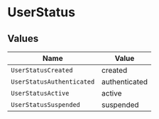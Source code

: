 # UserStatus


## Values

| Name                      | Value                     |
| ------------------------- | ------------------------- |
| `UserStatusCreated`       | created                   |
| `UserStatusAuthenticated` | authenticated             |
| `UserStatusActive`        | active                    |
| `UserStatusSuspended`     | suspended                 |